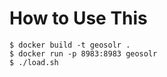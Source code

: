 # How to Use This

```
$ docker build -t geosolr .
$ docker run -p 8983:8983 geosolr
$ ./load.sh
```

